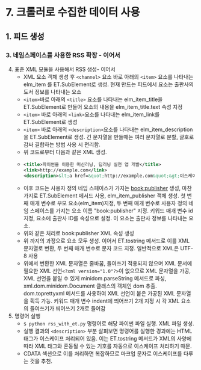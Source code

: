 # 7. 크롤러로 수집한 데이터 사용
## 1. 피드 생성
### 3. 네임스페이스를 사용한 RSS 확장 - 이어서
4. 표준 XML 모듈을 사용해서 RSS 생성- 이어서
   - XML 요소 객체 생성 후 `<channel>` 요소 바로 아래의 `<item>` 요소를 나타내는 elm_item 를 ET.SubElement로 생성. 현재 만드는 피드에서 <item> 요소는 출판사의 도서 정보를 나타내는 요소
   - `<item>`바로 아래의 `<title>` 요소를 나타내는 elm_item_title을 ET.SubElement로 만들어 요소의 내용을 elm_item_title.text 속성 지정
   - `<item>` 바로 아래의 `<link>`요소를 나타내는 elm_item_link를 ET.SubElement로 생성
   - `<item>` 바로 아래의 `<description>`요소를 나타내는 elm_item_description을 ET.SubElement로 생성. 긴 문자열을 만들때는 여러 문자열로 분할, 괄호로 감싸 결합하는 방법 사용 시 편리함.
   - 위 코드로부터 다음과 같은 XML 생성.
   - ```XML
     <title>파이썬을 이용한 머신러닝, 딥러닝 실전 앱 개발</title>
     <link>http://example.com</link>
     <description>&lt;a href=&quot;http://example.com&quot;&gt;이스케이프 처리 확인 전용 링크&lt;/a&gt;설명을 입력했다고 가정</description>
     ```
   - 이후 코드는 사용자 정의 네임 스페이스가 가지는 <book:publisher> 생성, 마찬가지로 ET.SubElement 메서드 사용, elm_item_publisher 객체 생성. 첫 번째 매개 변수로 부모 요소(elm_item)지정, 두 번째 매개 변수로 사용자 정의 네임 스페이스를 가지는 요소 이름 "book:publisher" 지정. 키워드 매개 변수 id 지정, 요소에 출판사 ID를 속성으로 설정. 이 요소는 출판사 정보를 나타내는 요소.
    - 위와 같은 처리로 book:publisher XML 속성 생성
    - 위 까지의 과정으로 <rss>요소 모두 생성. 이어서 ET.tostring 메서드로 이를 XML 문자열로 변환, 두 번째 매개 변수로 문자 코드 지정. 일반적으로 XML은 UTF-8 사용
    - 위에서 변환한 XML 문자열은 줄바꿈, 들여쓰기 적용되지 않으며 XML 문서에 필요한 XML 선언`<?xml version="1.0"?>`이 없으므로 XML 문자열을 가공, XML 선언을 붙일 수 있게 minidom.parseString 메서드로 파싱, xml.dom.minidom.Document 클래스의 객체인 dom 추출. dom.toprettyxml 메서드를 사용하여 XML 선언이 붙은 가공된 XML 문자열을 획득 가능. 키워드 매개 변수 indent에 띄어쓰기 2개 지정 시 각 XML 요소의 들여쓰기가 띄어쓰기 2개로 들어감
5. 명령어 실행
   - `$ python rss_with_et.py` 명령어로 해당 파이썬 파일 실행. XML 파일 생성.
   - 실행 결과의 `<description>` 부분 살펴보면 명령어를 실행한 경과에는 HTML 태그가 이스케이프 처리되어 있음. 이는 ET.tostring 메서드가 XML의 사양에 따라 XML 태그와 혼동될 수 있는 기호를 자동으로 이스케이프 처리하기 때문.
   - CDATA 섹션으로 이를 처리하면 복잡하므로 마크업 문자로 이스케이프를 다루는 것을 추천.
